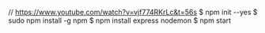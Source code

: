 // https://www.youtube.com/watch?v=vjf774RKrLc&t=56s
$ npm init --yes
$ sudo npm install -g npm
$ npm install express nodemon
$ npm start